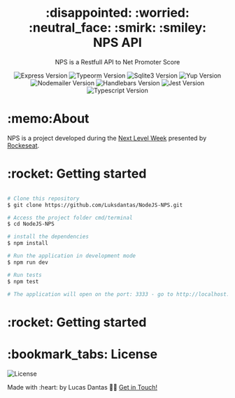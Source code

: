 

    
<h1 align="center">
:disappointed:  
:worried: 
:neutral_face:
:smirk:
:smiley: <br/>
NPS API
</h1>
<p align="center">NPS is a Restfull API to Net Promoter Score</p>

<p align="center">
 <img  src="https://img.shields.io/github/package-json/dependency-version/LuksDantas/NodeJS-NPS/express" alt="Express Version">
 <img  src="https://img.shields.io/github/package-json/dependency-version/LuksDantas/NodeJS-NPS/typeorm" alt="Typeorm Version">
 <img  src="https://img.shields.io/github/package-json/dependency-version/LuksDantas/NodeJS-NPS/sqlite3" alt="Sqlite3 Version">
 <img  src="https://img.shields.io/github/package-json/dependency-version/Luksdantas/NodeJS-NPS/yup" alt="Yup Version">
 <img  src="https://img.shields.io/github/package-json/dependency-version/Luksdantas/NodeJS-NPS/nodemailer" alt="Nodemailer Version">
 <img  src="https://img.shields.io/github/package-json/dependency-version/Luksdantas/NodeJS-NPS/handlebars" alt="Handlebars Version">
 <img  src="https://img.shields.io/github/package-json/dependency-version/LuksDantas/NodeJS-NPS/dev/jest" alt="Jest Version">
 <img  src="https://img.shields.io/github/package-json/dependency-version/LuksDantas/NodeJS-NPS/dev/typescript" alt="Typescript Version">
</p>

<h1>:memo:About</h1>
<p>NPS is a project developed during the <a href="https://nextlevelweek.com/">Next Level Week</a> presented by <a href="https://www.linkedin.com/school/rocketseat/">Rockeseat</a>.</p>

<h1>:rocket: Getting started</h1>

```bash

# Clone this repository
$ git clone https://github.com/Luksdantas/NodeJS-NPS.git

# Access the project folder cmd/terminal
$ cd NodeJS-NPS

# install the dependencies
$ npm install

# Run the application in development mode
$ npm run dev

# Run tests
$ npm test

# The application will open on the port: 3333 - go to http://localhost:3333

```

<h1>:rocket: Getting started</h1>

<h1>:bookmark_tabs: License</h1>
 <img  src="https://img.shields.io/github/license/Luksdantas/NodeJS-NPS" alt="License">
 
 <p>Made with :heart: by Lucas Dantas 👋🏽 <a href="https://www.linkedin.com/in/luksdantas/">Get in Touch!</a></p>

